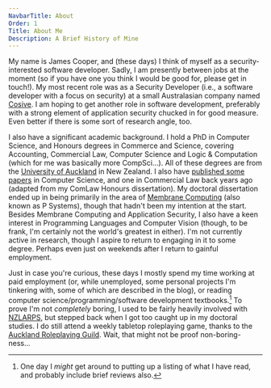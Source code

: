 ```yaml
---
NavbarTitle: About
Order: 1
Title: About Me
Description: A Brief History of Mine
---
```


My name is James Cooper, and (these days) I think of myself as a security-interested software developer.  Sadly, I am presently between jobs at the moment (so if you have one you think I would be good for, please get in touch!).  My most recent role was as a Security Developer (i.e., a software developer with a focus on security) at a small Australasian company named [Cosive](https://www.cosive.com/). I am hoping to get another role in software development, preferably with a strong element of application security chucked in for good measure.  Even better if there is some sort of research angle, too.

I also have a significant academic background.  I hold a PhD in Computer Science, and Honours degrees in Commerce and Science, covering Accounting, Commercial Law, Computer Science and Logic & Computation (which for me was basically more CompSci...).  All of these degrees are from the [University of Auckland](https://www.auckland.ac.nz/) in New Zealand.  I also have [published some papers](../cv#publications) in Computer Science, and one in Commercial Law back years ago (adapted from my ComLaw Honours dissertation).  My doctoral dissertation ended up in being primarily in the area of [Membrane Computing](https://en.wikipedia.org/wiki/Membrane_computing) (also known as P Systems), though that hadn't been my intention at the start.  Besides Membrane Computing and Application Security, I also have a keen interest in Programming Languages and Computer Vision (though, to be frank, I'm certainly not the world's greatest in either).  I'm not currently active in research, though I aspire to return to engaging in it to some degree.  Perhaps even just on weekends after I return to gainful employment.

Just in case you're curious, these days I mostly spend my time working at paid employment (or, while unemployed, some personal projects I'm tinkering with, some of which are described in the blog), or reading computer science/programming/software development textbooks.[^1]  To prove I'm not _completely_ boring, I used to be fairly heavily involved with [NZLARPS](https://nzlarps.org/), but stepped back when I got too caught up in my doctoral studies.  I do still attend a weekly tabletop roleplaying game, thanks to the [Auckland Roleplaying Guild](https://aucklandrpg.nz/).  Wait, that might not be proof non-boring-ness...

[^1]: One day I _might_ get around to putting up a listing of what I have read, and probably include brief reviews also.
